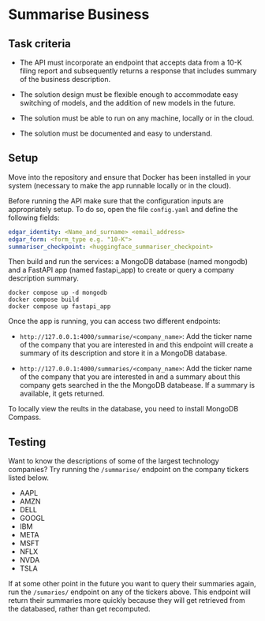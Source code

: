 # Summarise Business

## Task criteria
- The API must incorporate an endpoint that accepts data from a 10-K filing report and subsequently returns a response that includes summary of the business description.

- The solution design must be flexible enough to accommodate easy switching of models, and the addition of new models in the future.

- The solution must be able to run on any machine, locally or in the cloud.

- The solution must be documented and easy to understand.


## Setup

Move into the repository and ensure that Docker has been installed in your system (necessary to make the app runnable locally or in the cloud).

Before running the API make sure that the configuration inputs are appropriately setup. To do so, open the file ```config.yaml``` and define the following fields:

```yaml
edgar_identity: <Name_and_surname> <email_address>
edgar_form: <form_type e.g. "10-K">
summariser_checkpoint: <huggingface_summariser_checkpoint>
```

Then build and run the services: a MongoDB database (named mongodb) and a FastAPI app (named fastapi_app) to create or query a company description summary.

```
docker compose up -d mongodb
docker compose build
docker compose up fastapi_app
```

Once the app is running, you can access two different endpoints:

- ```http://127.0.0.1:4000/summarise/<company_name>```: Add the ticker name of the company that you are interested in and this endpoint will create a summary of its description and store it in a MongoDB database.

- ```http://127.0.0.1:4000/summaries/<company_name>```: Add the ticker name of the company that you are interested in and a summary about this company gets searched in the the MongoDB databease. If a summary is available, it gets returned.

To locally view the reults in the database, you need to install MongoDB Compass.

## Testing

Want to know the descriptions of some of the largest technology companies? Try running the ```/summarise/``` endpoint on the company tickers listed below.

- AAPL
- AMZN
- DELL
- GOOGL
- IBM 
- META
- MSFT
- NFLX
- NVDA
- TSLA

If at some other point in the future you want to query their summaries again, run the ```/sumaries/``` endpoint on any of the tickers above. This endpoint will return their summaries more quickly because they will get retrieved from the databased, rather than get recomputed.